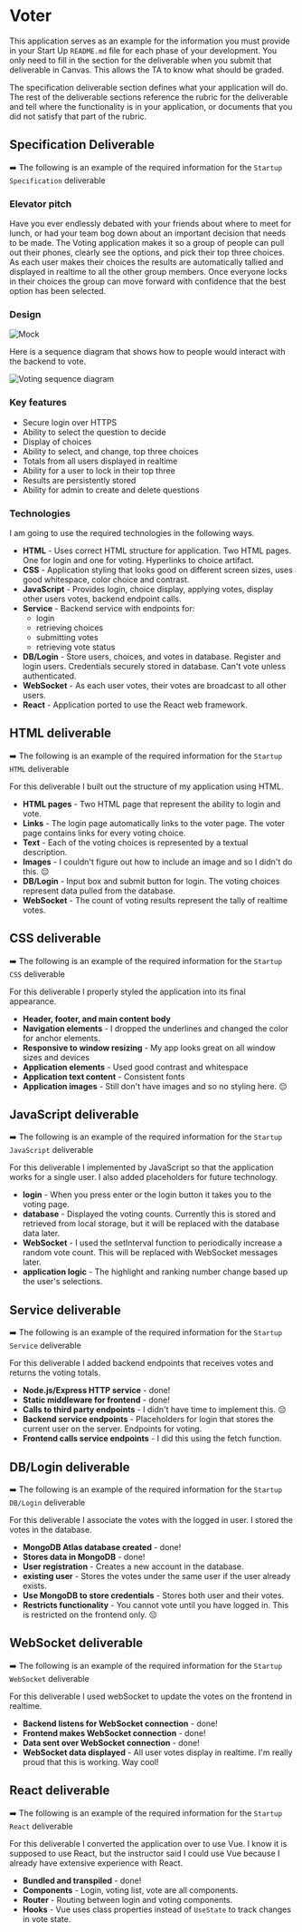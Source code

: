 # Voter

This application serves as an example for the information you must provide in your Start Up `README.md` file for each phase of your development. You only need to fill in the section for the deliverable when you submit that deliverable in Canvas. This allows the TA to know what should be graded.

The specification deliverable section defines what your application will do. The rest of the deliverable sections reference the rubric for the deliverable and tell where the functionality is in your application, or documents that you did not satisfy that part of the rubric.

## Specification Deliverable

➡️ The following is an example of the required information for the `Startup Specification` deliverable

### Elevator pitch

Have you ever endlessly debated with your friends about where to meet for lunch, or had your team bog down about an important decision that needs to be made. The Voting application makes it so a group of people can pull out their phones, clearly see the options, and pick their top three choices. As each user makes their choices the results are automatically tallied and displayed in realtime to all the other group members. Once everyone locks in their choices the group can move forward with confidence that the best option has been selected.

### Design

![Mock](voterMockUI.jpg)

Here is a sequence diagram that shows how to people would interact with the backend to vote.

![Voting sequence diagram](votingSequenceDiagram.png)

### Key features

- Secure login over HTTPS
- Ability to select the question to decide
- Display of choices
- Ability to select, and change, top three choices
- Totals from all users displayed in realtime
- Ability for a user to lock in their top three
- Results are persistently stored
- Ability for admin to create and delete questions

### Technologies

I am going to use the required technologies in the following ways.

- **HTML** - Uses correct HTML structure for application. Two HTML pages. One for login and one for voting. Hyperlinks to choice artifact.
- **CSS** - Application styling that looks good on different screen sizes, uses good whitespace, color choice and contrast.
- **JavaScript** - Provides login, choice display, applying votes, display other users votes, backend endpoint calls.
- **Service** - Backend service with endpoints for:
  - login
  - retrieving choices
  - submitting votes
  - retrieving vote status
- **DB/Login** - Store users, choices, and votes in database. Register and login users. Credentials securely stored in database. Can't vote unless authenticated.
- **WebSocket** - As each user votes, their votes are broadcast to all other users.
- **React** - Application ported to use the React web framework.

## HTML deliverable

➡️ The following is an example of the required information for the `Startup HTML` deliverable

For this deliverable I built out the structure of my application using HTML.

- **HTML pages** - Two HTML page that represent the ability to login and vote.
- **Links** - The login page automatically links to the voter page. The voter page contains links for every voting choice.
- **Text** - Each of the voting choices is represented by a textual description.
- **Images** - I couldn't figure out how to include an image and so I didn't do this. 😔
- **DB/Login** - Input box and submit button for login. The voting choices represent data pulled from the database.
- **WebSocket** - The count of voting results represent the tally of realtime votes.

## CSS deliverable

➡️ The following is an example of the required information for the `Startup CSS` deliverable

For this deliverable I properly styled the application into its final appearance.

- **Header, footer, and main content body**
- **Navigation elements** - I dropped the underlines and changed the color for anchor elements.
- **Responsive to window resizing** - My app looks great on all window sizes and devices
- **Application elements** - Used good contrast and whitespace
- **Application text content** - Consistent fonts
- **Application images** - Still don't have images and so no styling here. 😔

## JavaScript deliverable

➡️ The following is an example of the required information for the `Startup JavaScript` deliverable

For this deliverable I implemented by JavaScript so that the application works for a single user. I also added placeholders for future technology.

- **login** - When you press enter or the login button it takes you to the voting page.
- **database** - Displayed the voting counts. Currently this is stored and retrieved from local storage, but it will be replaced with the database data later.
- **WebSocket** - I used the setInterval function to periodically increase a random vote count. This will be replaced with WebSocket messages later.
- **application logic** - The highlight and ranking number change based up the user's selections.

## Service deliverable

➡️ The following is an example of the required information for the `Startup Service` deliverable

For this deliverable I added backend endpoints that receives votes and returns the voting totals.

- **Node.js/Express HTTP service** - done!
- **Static middleware for frontend** - done!
- **Calls to third party endpoints** - I didn't have time to implement this. 😔
- **Backend service endpoints** - Placeholders for login that stores the current user on the server. Endpoints for voting.
- **Frontend calls service endpoints** - I did this using the fetch function.

## DB/Login deliverable

➡️ The following is an example of the required information for the `Startup DB/Login` deliverable

For this deliverable I associate the votes with the logged in user. I stored the votes in the database.

- **MongoDB Atlas database created** - done!
- **Stores data in MongoDB** - done!
- **User registration** - Creates a new account in the database.
- **existing user** - Stores the votes under the same user if the user already exists.
- **Use MongoDB to store credentials** - Stores both user and their votes.
- **Restricts functionality** - You cannot vote until you have logged in. This is restricted on the frontend only. 😔

## WebSocket deliverable

➡️ The following is an example of the required information for the `Startup WebSocket` deliverable

For this deliverable I used webSocket to update the votes on the frontend in realtime.

- **Backend listens for WebSocket connection** - done!
- **Frontend makes WebSocket connection** - done!
- **Data sent over WebSocket connection** - done!
- **WebSocket data displayed** - All user votes display in realtime. I'm really proud that this is working. Way cool!

## React deliverable

➡️ The following is an example of the required information for the `Startup React` deliverable

For this deliverable I converted the application over to use Vue. I know it is supposed to use React, but the instructor said I could use Vue because I already have extensive experience with React.

- **Bundled and transpiled** - done!
- **Components** - Login, voting list, vote are all components.
- **Router** - Routing between login and voting components.
- **Hooks** - Vue uses class properties instead of `UseState` to track changes in vote state.
